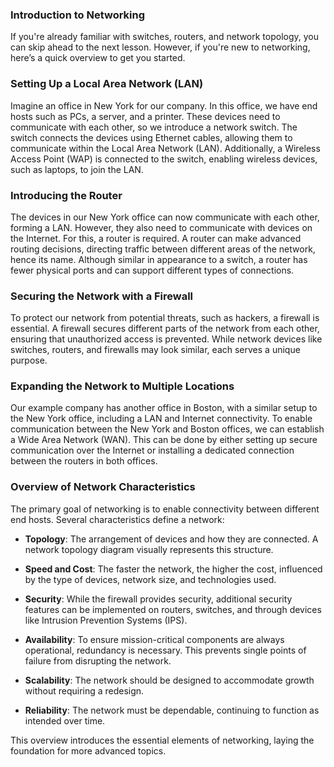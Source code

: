 ### Introduction to Networking

If you're already familiar with switches, routers, and network topology, you can skip ahead to the next lesson. However, if you're new to networking, here’s a quick overview to get you started.

### Setting Up a Local Area Network (LAN)

Imagine an office in New York for our company. In this office, we have end hosts such as PCs, a server, and a printer. These devices need to communicate with each other, so we introduce a network switch. The switch connects the devices using Ethernet cables, allowing them to communicate within the Local Area Network (LAN). Additionally, a Wireless Access Point (WAP) is connected to the switch, enabling wireless devices, such as laptops, to join the LAN.

### Introducing the Router

The devices in our New York office can now communicate with each other, forming a LAN. However, they also need to communicate with devices on the Internet. For this, a router is required. A router can make advanced routing decisions, directing traffic between different areas of the network, hence its name. Although similar in appearance to a switch, a router has fewer physical ports and can support different types of connections.

### Securing the Network with a Firewall

To protect our network from potential threats, such as hackers, a firewall is essential. A firewall secures different parts of the network from each other, ensuring that unauthorized access is prevented. While network devices like switches, routers, and firewalls may look similar, each serves a unique purpose.

### Expanding the Network to Multiple Locations

Our example company has another office in Boston, with a similar setup to the New York office, including a LAN and Internet connectivity. To enable communication between the New York and Boston offices, we can establish a Wide Area Network (WAN). This can be done by either setting up secure communication over the Internet or installing a dedicated connection between the routers in both offices.

### Overview of Network Characteristics

The primary goal of networking is to enable connectivity between different end hosts. Several characteristics define a network:

- **Topology**: The arrangement of devices and how they are connected. A network topology diagram visually represents this structure.
  
- **Speed and Cost**: The faster the network, the higher the cost, influenced by the type of devices, network size, and technologies used.

- **Security**: While the firewall provides security, additional security features can be implemented on routers, switches, and through devices like Intrusion Prevention Systems (IPS).

- **Availability**: To ensure mission-critical components are always operational, redundancy is necessary. This prevents single points of failure from disrupting the network.

- **Scalability**: The network should be designed to accommodate growth without requiring a redesign.

- **Reliability**: The network must be dependable, continuing to function as intended over time.

This overview introduces the essential elements of networking, laying the foundation for more advanced topics.
